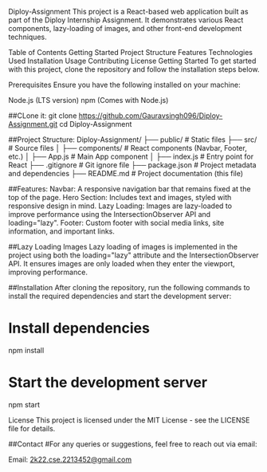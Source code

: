 Diploy-Assignment
This project is a React-based web application built as part of the Diploy Internship Assignment. It demonstrates various React components, lazy-loading of images, and other front-end development techniques.

Table of Contents
Getting Started
Project Structure
Features
Technologies Used
Installation
Usage
Contributing
License
Getting Started
To get started with this project, clone the repository and follow the installation steps below.

Prerequisites
Ensure you have the following installed on your machine:

Node.js (LTS version)
npm (Comes with Node.js)

##CLone it:
git clone https://github.com/Gauravsingh096/Diploy-Assignment.git
cd Diploy-Assignment

##Project Structure:
Diploy-Assignment/
├── public/                 # Static files
├── src/                    # Source files
│   ├── components/         # React components (Navbar, Footer, etc.)
│   ├── App.js              # Main App component
│   ├── index.js            # Entry point for React
├── .gitignore              # Git ignore file
├── package.json            # Project metadata and dependencies
├── README.md               # Project documentation (this file)

##Features:
Navbar: A responsive navigation bar that remains fixed at the top of the page.
Hero Section: Includes text and images, styled with responsive design in mind.
Lazy Loading: Images are lazy-loaded to improve performance using the IntersectionObserver API and loading="lazy".
Footer: Custom footer with social media links, site information, and important links.

##Lazy Loading Images
Lazy loading of images is implemented in the project using both the loading="lazy" attribute and the IntersectionObserver API. It ensures images are only loaded when they enter the viewport, improving performance.

##Installation
After cloning the repository, run the following commands to install the required dependencies and start the development server:
# Install dependencies
npm install

# Start the development server
npm start

License
This project is licensed under the MIT License - see the LICENSE file for details.


##Contact
#For any queries or suggestions, feel free to reach out via email:

Email: 2k22.cse.2213452@gmail.com

